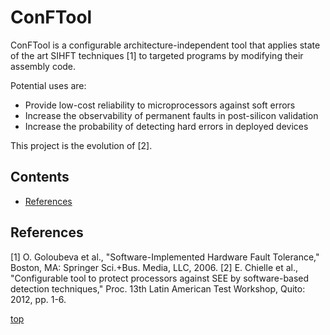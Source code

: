 # ConFTool

ConFTool is a configurable architecture-independent tool that applies state of the art SIHFT techniques [1] to targeted programs by modifying their assembly code.

Potential uses are:
* Provide low-cost reliability to microprocessors against soft errors
* Increase the observability of permanent faults in post-silicon validation
* Increase the probability of detecting hard errors in deployed devices

This project is the evolution of [2].

## Contents

* [References](#references)

## References
[1] O. Goloubeva et al., "Software-Implemented Hardware Fault Tolerance," Boston, MA: Springer Sci.+Bus. Media, LLC, 2006.
[2] E. Chielle et al., "Configurable tool to protect processors against SEE by software-based detection techniques," Proc. 13th Latin American Test Workshop, Quito: 2012, pp. 1-6.

[top](#conftool)
